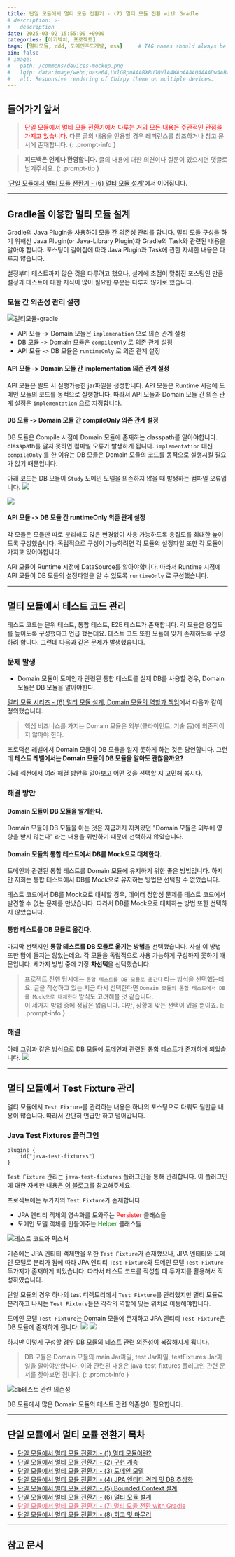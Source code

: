 ```yaml
---
title: 단일 모듈에서 멀티 모듈 전환기 - (7) 멀티 모듈 전환 with Gradle
# description: >-
#   description
date: 2025-03-02 15:55:00 +0900
categories: [아키텍처, 프로젝트]
tags: [멀티모듈, ddd, 도메인주도개발, msa]     # TAG names should always be lowercase
pin: false
# image:
#   path: /commons/devices-mockup.png
#   lqip: data:image/webp;base64,UklGRpoAAABXRUJQVlA4WAoAAAAQAAAADwAABwAAQUxQSDIAAAARL0AmbZurmr57yyIiqE8oiG0bejIYEQTgqiDA9vqnsUSI6H+oAERp2HZ65qP/VIAWAFZQOCBCAAAA8AEAnQEqEAAIAAVAfCWkAALp8sF8rgRgAP7o9FDvMCkMde9PK7euH5M1m6VWoDXf2FkP3BqV0ZYbO6NA/VFIAAAA
#   alt: Responsive rendering of Chirpy theme on multiple devices.
---
```

## 들어가기 앞서

><span style='color:red'>단일 모듈에서 멀티 모듈 전환기에서 다루는 거의 모든 내용은 주관적인 관점을 가지고 있습니다.</span> 다른 글의 내용을 인용할 경우 레퍼런스를 참조하거나 참고 문서에 존재합니다.
>{: .prompt-info }

>**피드백은 언제나 환영합니다.** 글의 내용에 대한 의견이나 질문이 있으시면 댓글로 남겨주세요.
{: .prompt-tip }

<a target='_blank' href='/posts/단일-모듈에서-멀티-모듈-전환기-(6)-멀티-모듈-설계'>'단일 모듈에서 멀티 모듈 전환기 - (6) 멀티 모듈 설계'</a>에서 이어집니다.

---
## **Gradle을 이용한 멀티 모듈 설계**

Gradle의 Java Plugin을 사용하여 모듈 간 의존성 관리를 합니다. 멀티 모듈 구성을 하기 위해선 Java Plugin(or Java-Library Plugin)과 Gradle의 Task와 관련된 내용을 알아야 합니다. 포스팅이 길어짐에 따라 Java Plugin과 Task에 관한 자세한 내용은 다루지 않습니다.

설정부터 테스트까지 많은 것을 다루려고 했으나, 설계에 초점이 맞춰진 포스팅인 만큼 설정과 테스트에 대한 지식이 많이 필요한 부분은 다루지 않기로 했습니다.
### 모듈 간 의존성 관리 설정
![멀티모듈-gradle](https://raw.githubusercontent.com/dh0304/ImageRepo/master/uPic/%E1%84%86%E1%85%A5%E1%86%AF%E1%84%90%E1%85%B5%E1%84%86%E1%85%A9%E1%84%83%E1%85%B2%E1%86%AF-gradle.svg)

- API 모듈 -> Domain 모듈은 `implemenation` 으로 의존 관계 설정
- DB 모듈 -> Domain 모듈은 `compileOnly` 로 의존 관계 설정
- API 모듈 -> DB 모듈은 `runtimeOnly` 로 의존 관계 설정

#### API 모듈 -> Domain 모듈 간 implementation 의존 관계 설정

API 모듈은 빌드 시 실행가능한 jar파일을 생성합니다. API 모듈은 Runtime 시점에 도메인 모듈의 코드를 동적으로 실행합니다. 따라서 API 모듈과 Domain 모듈 간 의존 관계 설정은 `implementation` 으로 지정합니다.

#### DB 모듈 -> Domain 모듈 간 compileOnly 의존 관계 설정

DB 모듈은 Compile 시점에 Domain 모듈에 존재하는 classpath를 알아야합니다. classpath를 알지 못하면 컴파일 오류가 발생하게 됩니다. `implementation` 대신 `compileOnly` 를 한 이유는 DB 모듈은 Domain 모듈의 코드를 동적으로 실행시킬 필요가 없기 때문입니다.

아래 코드는 DB 모듈이 `Study` 도메인 모델을 의존하지 않을 때 발생하는 컴파일 오류입니다.
![](https://raw.githubusercontent.com/dh0304/ImageRepo/master/uPic/f9o7Cno.png)

![](https://raw.githubusercontent.com/dh0304/ImageRepo/master/uPic/P7q3Nef.png)

#### API 모듈 -> DB 모듈 간 runtimeOnly 의존 관계 설정
각 모듈은 모듈만 따로 분리해도 많은 변경없이 사용 가능하도록 응집도를 최대한 높이도록 구성했습니다. 독립적으로 구성이 가능하려면 각 모듈의 설정파일 또한 각 모듈이 가지고 있어야합니다. 

API 모듈이 Runtime 시점에 DataSource를 알아야합니다. 따라서 Runtime 시점에 API 모듈이 DB 모듈의 설정파일을 알 수 있도록 `runtimeOnly` 로 구성했습니다.

---
## **멀티 모듈에서 테스트 코드 관리**

테스트 코드는 단위 테스트, 통합 테스트, E2E 테스트가 존재합니다. 각 모듈은 응집도를 높이도록 구성했다고 언급 했는데요. 테스트 코드 또한 모듈에 맞게 존재하도록 구성하려 합니다. 그런데 다음과 같은 문제가 발생했습니다.

### 문제 발생
- Domain 모듈이 도메인과 관련된 통합 테스트를 실제 DB를 사용할 경우, Domain 모듈은 DB 모듈을 알아야한다.

<a target='_blank' href='/posts/단일-모듈에서-멀티-모듈-전환기-(6)-멀티-모듈-설계#domain-모듈의-역할과-책임'>멀티 모듈 시리즈 - (6) 멀티 모듈 설계, Domain 모듈의 역할과 책임</a>에서 다음과 같이 정의했습니다.
> 핵심 비즈니스를 가지는 Domain 모듈은 외부(클라이언트, 기술 등)에 의존적이지 않아야 한다.  

프로덕션 레벨에서 Domain 모듈이 DB 모듈을 알지 못하게 하는 것은 당연합니다. 그런데 **테스트 레벨에서는 Domain 모듈이 DB 모듈을 알아도 괜찮을까요?**

아래 섹션에서 여러 해결 방안을 알아보고 어떤 것을 선택할 지 고민해 봅시다.

### 해결 방안
#### Domain 모듈이 DB 모듈을 알게한다.
Domain 모듈이 DB 모듈을 아는 것은 지금까지 지켜왔던 "Domain 모듈은 외부에 영향을 받지 않는다" 라는 내용을 위반하기 때문에 선택하지 않았습니다.

#### Domain 모듈의 통합 테스트에서 DB를 Mock으로 대체한다.
도메인과 관련된 통합 테스트를 Domain 모듈에 유지하기 위한 좋은 방법입니다. 하지만 저희는 통합 테스트에서 DB를 Mock으로 유지하는 방법은 선택할 수 없었습니다.

테스트 코드에서 DB를 Mock으로 대체할 경우, 데이터 정합성 문제를 테스트 코드에서 발견할 수 없는 문제를 만났습니다. 따라서 DB를 Mock으로 대체하는 방법 또한 선택하지 않았습니다.

#### 통합 테스트를 DB 모듈로 옮긴다.
마지막 선택지인 **통합 테스트를 DB 모듈로 옮기는 방법**을 선택했습니다. 사실 이 방법 또한 맘에 들지는 않았는데요. 각 모듈을 독립적으로 사용 가능하게 구성하지 못하기 때문입니다. 세가지 방법 중에 가장 **차선택**을 선택했습니다.

> 프로젝트 진행 당시에는 `통합 테스트를 DB 모듈로 옮긴다` 라는 방식을 선택했는데요. 글을 작성하고 있는 지금 다시 선택한다면 `Domain 모듈의 통합 테스트에서 DB를 Mock으로 대체한다` 방식도 고려해볼 것 같습니다.<br>
> 이 세가지 방법 중에 정답은 없습니다. 다만, 상황에 맞는 선택이 있을 뿐이죠.
{: .prompt-info }

### 해결
아래 그림과 같은 방식으로 DB 모듈에 도메인과 관련된 통합 테스트가 존재하게 되었습니다.
![](https://raw.githubusercontent.com/dh0304/ImageRepo/master/uPic/XPeXuUE.png)

---
## **멀티 모듈에서 Test Fixture 관리**

멀티 모듈에서 `Test Fixture`를 관리하는 내용은 하나의 포스팅으로 다뤄도 될만큼 내용이 많습니다. 따라서 간단히 언급만 하고 넘어갑니다.

### Java Test Fixtures 플러그인 
```
plugins {  
    id("java-test-fixtures")  
}
```

`Test Fixture` 관리는 `java-test-fixtures` 플러그인을 통해 관리합니다. 이 플러그인에 대한 자세한 내용은 [이 블로그](https://toss.tech/article/how-to-manage-test-dependency-in-gradle)를 참고해주세요.

프로젝트에는 두가지의 `Test Fixture`가 존재합니다.
- JPA 엔티티 객체의 영속화를 도와주는 <span style='color:red'>Persister</span> 클래스들
- 도메인 모델 객체를 만들어주는 <span style='color:green'>Helper</span> 클래스들

![테스트 코드와 픽스처](https://raw.githubusercontent.com/dh0304/ImageRepo/master/uPic/%E1%84%90%E1%85%A6%E1%84%89%E1%85%B3%E1%84%90%E1%85%B3%20%E1%84%8F%E1%85%A9%E1%84%83%E1%85%B3%E1%84%8B%E1%85%AA%20%E1%84%91%E1%85%B5%E1%86%A8%E1%84%89%E1%85%B3%E1%84%8E%E1%85%A5.svg)

기존에는 JPA 엔티티 객체만을 위한 `Test Fixture`가 존재했으나, JPA 엔티티와 도메인 모델로 분리가 됨에 따라 JPA 엔티티 `Test Fixture`와 도메인 모델 `Test Fixture` 두가지가 존재하게 되었습니다. 따라서 테스트 코드를 작성할 때 두가지를 활용해서 작성하였습니다.

단일 모듈의 경우 하나의 test 디렉토리에서 `Test Fixture`를 관리했지만 멀티 모듈로 분리하고 나서는 `Test Fixture`들은 각각의 역할에 맞는 위치로 이동해야합니다.

도메인 모델 `Test Fixture`는 Domain 모듈에 존재하고 JPA 엔티티 `Test Fixture`은 DB 모듈에 존재하게 됩니다.
![](https://i.imgur.com/KbjR2Ys.png)
![](https://i.imgur.com/liUuQs2.png)

하지만 이렇게 구성할 경우 DB 모듈의 테스트 관련 의존성이 복잡해지게 됩니다. 
> DB 모듈은 Domain 모듈의 main Jar파일, test Jar파일, testFixtures Jar파일을 알아야만합니다. 이와 관련된 내용은 java-test-fixtures 플러그인 관련 문서를 찾아보면 됩니다.
{: .prompt-info }

![db테스트 관련 의존성](https://raw.githubusercontent.com/dh0304/ImageRepo/master/uPic/db%E1%84%90%E1%85%A6%E1%84%89%E1%85%B3%E1%84%90%E1%85%B3%20%E1%84%80%E1%85%AA%E1%86%AB%E1%84%85%E1%85%A7%E1%86%AB%20%E1%84%8B%E1%85%B4%E1%84%8C%E1%85%A9%E1%86%AB%E1%84%89%E1%85%A5%E1%86%BC.svg)

DB 모듈에서 많은 Domain 모듈의 테스트 관련 의존성이 필요합니다.

---
## **단일 모듈에서 멀티 모듈 전환기 목차**

- <a target='_blank' href='/posts/단일-모듈에서-멀티-모듈-전환기-(1)-멀티-모듈이란?'>단일 모듈에서 멀티 모듈 전환기 - (1) 멀티 모듈이란?</a>
- <a target='_blank' href='/posts/단일-모듈에서-멀티-모듈-전환기-(2)-구현-계층'>단일 모듈에서 멀티 모듈 전환기 - (2) 구현 계층</a>
- <a target='_blank' href='/posts/단일-모듈에서-멀티-모듈-전환기-(3)-도메인-모델'>단일 모듈에서 멀티 모듈 전환기 - (3) 도메인 모델</a>
- <a target='_blank' href='/posts/단일-모듈에서-멀티-모듈-전환기-(4)-JPA-엔티티-격리-및-DB-추상화'>단일 모듈에서 멀티 모듈 전환기 - (4) JPA 엔티티 격리 및 DB 추상화</a>
- <a target='_blank' href='/posts/단일-모듈에서-멀티-모듈-전환기-(5)-Bounded-Context-설계'>단일 모듈에서 멀티 모듈 전환기 - (5) Bounded Context 설계</a>
- <a target='_blank' href='/posts/단일-모듈에서-멀티-모듈-전환기-(6)-멀티-모듈-설계'>단일 모듈에서 멀티 모듈 전환기 - (6) 멀티 모듈 설계</a>
- <a target='_blank' href='/posts/단일-모듈에서-멀티-모듈-전환기-(7)-멀티-모듈-전환-with-Gradle'><span style='color: #ef5369'>단일 모듈에서 멀티 모듈 전환기 - (7) 멀티 모듈 전환 with Gradle</span></a>
- <a target='_blank' href='/posts/단일-모듈에서-멀티-모듈-전환기-(8)-회고-및-마무리'>단일 모듈에서 멀티 모듈 전환기 - (8) 회고 및 마무리</a>

---
## **참고 문서**
